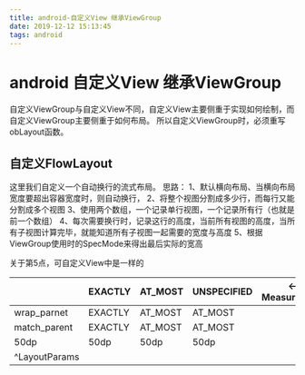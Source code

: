 ```yaml
---
title: android-自定义View 继承ViewGroup
date: 2019-12-12 15:13:45
tags: android
---
```


# android 自定义View 继承ViewGroup

自定义ViewGroup与自定义View不同，自定义View主要侧重于实现如何绘制，而自定义ViewGroup主要侧重于如何布局。
所以自定义ViewGroup时，必须重写obLayout函数。

## 自定义FlowLayout
这里我们自定义一个自动换行的流式布局。
思路：
1、默认横向布局、当横向布局宽度要超出容器宽度时，则自动换行，
2、将整个视图分割成多少行，而每行又能分割成多个视图
3、使用两个数组，一个记录单行视图，一个记录所有行（也就是前一个数组）
4、每次需要换行时，记录这行的高度，当前所有视图的高度，当所有子视图计算完毕，就能知道所有子视图一起需要的宽度与高度
5、根据ViewGroup使用时的SpecMode来得出最后实际的宽高

关于第5点，可自定义View中是一样的

| |EXACTLY|AT_MOST|UNSPECIFIED|<-MeasureSpec|
|-|-|-|-|-|
|wrap_parnet|EXACTLY|AT_MOST|AT_MOST| |
|match_parent|EXACTLY|AT_MOST|AT_MOST| |
|50dp|50dp|50dp|50dp| |
|^LayoutParams| | | | | |



